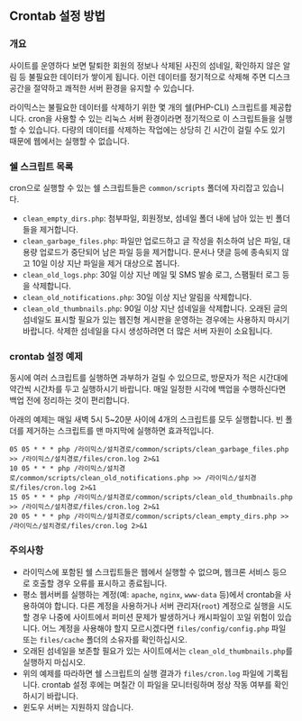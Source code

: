 Crontab 설정 방법
-----------------

### 개요

사이트를 운영하다 보면 탈퇴한 회원의 정보나 삭제된 사진의 섬네일,
확인하지 않은 알림 등 불필요한 데이터가 쌓이게 됩니다.
이런 데이터를 정기적으로 삭제해 주면 디스크 공간을 절약하고
쾌적한 서버 환경을 유지할 수 있습니다.

라이믹스는 불필요한 데이터를 삭제하기 위한 몇 개의 쉘(PHP-CLI) 스크립트를 제공합니다.
cron을 사용할 수 있는 리눅스 서버 환경이라면 정기적으로 이 스크립트들을 실행할 수 있습니다.
다량의 데이터를 삭제하는 작업에는 상당히 긴 시간이 걸릴 수도 있기 때문에
웹에서는 실행할 수 없습니다.

### 쉘 스크립트 목록

cron으로 실행할 수 있는 쉘 스크립트들은 `common/scripts` 폴더에 자리잡고 있습니다.

- `clean_empty_dirs.php`: 첨부파일, 회원정보, 섬네일 폴더 내에 남아 있는 빈 폴더들을 제거합니다.
- `clean_garbage_files.php`: 파일만 업로드하고 글 작성을 취소하여 남은 파일, 대용량 업로드가 중단되어 남은 파일 등을 제거합니다.
  문서나 댓글 등에 종속되지 않고 10일 이상 지난 파일을 제거 대상으로 봅니다.
- `clean_old_logs.php`: 30일 이상 지난 메일 및 SMS 발송 로그, 스팸필터 로그 등을 삭제합니다.
- `clean_old_notifications.php`: 30일 이상 지난 알림을 삭제합니다.
- `clean_old_thumbnails.php`: 90일 이상 지난 섬네일을 삭제합니다.
  오래된 글의 섬네일도 표시할 필요가 있는 웹진형 게시판을 운영하는 경우에는 사용하지 마시기 바랍니다.
  삭제한 섬네일을 다시 생성하려면 더 많은 서버 자원이 소요됩니다.

### crontab 설정 예제

동시에 여러 스크립트를 실행하면 과부하가 걸릴 수 있으므로, 방문자가 적은 시간대에 약간씩 시간차를 두고 실행하시기 바랍니다.
매일 일정한 시각에 백업을 수행하신다면 백업 전에 정리하는 것이 편리합니다.

아래의 예제는 매일 새벽 5시 5~20분 사이에 4개의 스크립트를 모두 실행합니다.
빈 폴더를 제거하는 스크립트를 맨 마지막에 실행하면 효과적입니다.

    05 05 * * * php /라이믹스/설치경로/common/scripts/clean_garbage_files.php >> /라이믹스/설치경로/files/cron.log 2>&1
    10 05 * * * php /라이믹스/설치경로/common/scripts/clean_old_notifications.php >> /라이믹스/설치경로/files/cron.log 2>&1
    15 05 * * * php /라이믹스/설치경로/common/scripts/clean_old_thumbnails.php >> /라이믹스/설치경로/files/cron.log 2>&1
    20 05 * * * php /라이믹스/설치경로/common/scripts/clean_empty_dirs.php >> /라이믹스/설치경로/files/cron.log 2>&1

### 주의사항

- 라이믹스에 포함된 쉘 스크립트들은 웹에서 실행할 수 없으며, 웹크론 서비스 등으로 호출할 경우 오류를 표시하고 종료됩니다.
- 평소 웹서버를 실행하는 계정(예: `apache`, `nginx`, `www-data` 등)에서 crontab을 사용하여야 합니다.
  다른 계정을 사용하거나 서버 관리자(`root`) 계정으로 실행을 시도할 경우 나중에 사이트에서 퍼미션 문제가 발생하거나 캐시파일이 꼬일 위험이 있습니다.
  어느 계정을 사용해야 할지 모르시겠다면 `files/config/config.php` 파일 또는 `files/cache` 폴더의 소유자를 확인하십시오.
- 오래된 섬네일을 보존할 필요가 있는 사이트에서는 `clean_old_thumbnails.php`를 실행하지 마십시오.
- 위의 예제를 따라하면 쉘 스크립트의 실행 결과가 `files/cron.log` 파일에 기록됩니다.
  crontab 설정 후에는 며칠간 이 파일을 모니터링하며 정상 작동 여부를 확인하시기 바랍니다.
- 윈도우 서버는 지원하지 않습니다.
